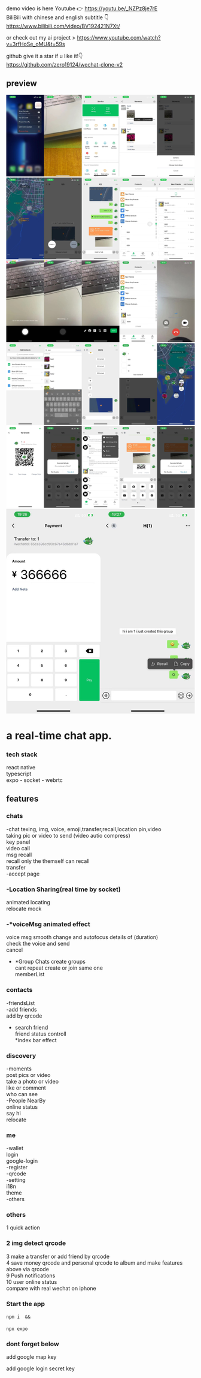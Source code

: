 demo video is here
Youtube 👉 https://youtu.be/_NZPz8je7rE
<br>
BiliBili with chinese and english subtitle 👇 <br>
https://www.bilibili.com/video/BV192421N7Xt/

or check out my ai project >
https://www.youtube.com/watch?v=3rfHoSe_oMU&t=59s<br>

github give it a star if u like it!👇 <br>
https://github.com/zero19124/wechat-clone-v2

## preview

![Alt Text](./demo/demo1.jpg)
![Alt Text](./demo/demo2.jpg)
![Alt Text](./demo/demo3.jpg)
![Alt Text](./demo/demo4.jpg)
![Alt Text](./demo/demo5.jpg)
![Alt Text](./demo/demo6.jpg)

# a real-time chat app.

### tech stack

react native<br>
typescript<br>
expo - socket - webrtc<br>

## features

### chats

-chat
texing, img, voice, emoji,transfer,recall,location pin,video<br>
taking pic or video to send (video autio compress)<br>
key panel<br>
video call<br>
msg recall<br>
recall only the themself can recall<br>
transfer<br>
-accept page<br>

### -Location Sharing(real time by socket)<br>

animated locating<br>
relocate mock<br>

### -\*voiceMsg animated effect

voice msg smooth change and autofocus details of (duration)<br>
check the voice and send<br>
cancel<br>

- \*Group Chats
  create groups<br>
  cant repeat create or join same one<br>
  memberList<br>

### contacts

-friendsList<br>
-add friends<br>
add by qrcode<br>

- search friend<br>
  friend status controll<br>
  \*index bar effect<br>

### discovery

-moments<br>
post pics or video<br>
take a photo or video<br>
like or comment<br>
who can see<br>
-People NearBy<br>
online status<br>
say hi<br>
relocate<br>

### me

-wallet<br>
login<br>
google-login<br>
-register<br>
-qrcode<br>
-setting<br>
i18n<br>
theme<br>
-others<br>

### others

1 quick action<br>

### 2 img detect qrcode<br>

3 make a transfer or add friend by qrcode<br>
4 save money qrcode and personal qrcode to album and make features above via qrcode<br>
9 Push notifications<br>
10 user online status<br>
compare with real wechat on iphone<br>

### Start the app

```shell
npm i  &&

npx expo

```

### dont forget below

add google map key
<meta-data
     android:name="com.google.android.geo.API_KEY"
     android:value="Your Google maps API Key Here"/>

add google login secret key
